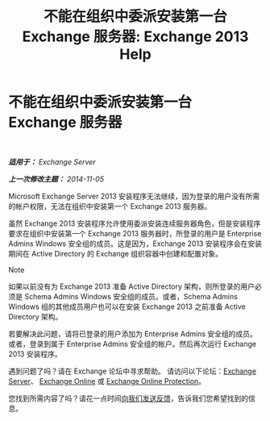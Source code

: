 ﻿---
title: '不能在组织中委派安装第一台 Exchange 服务器: Exchange 2013 Help'
TOCTitle: 不能在组织中委派安装第一台 Exchange 服务器
ms:assetid: 4cf9f1a1-aeac-455b-a5c3-efcd4185a467
ms:mtpsurl: https://technet.microsoft.com/zh-cn/library/ms.exch.setupreadiness.delegatedclientaccessfirstinstall(v=EXCHG.150)
ms:contentKeyID: 50490516
ms.date: 05/21/2018
mtps_version: v=EXCHG.150
ms.translationtype: MT
---

# 不能在组织中委派安装第一台 Exchange 服务器

 

_**适用于：** Exchange Server_

_**上一次修改主题：** 2014-11-05_

Microsoft Exchange Server 2013 安装程序无法继续，因为登录的用户没有所需的帐户权限，无法在组织中安装第一个 Exchange 2013 服务器。

虽然 Exchange 2013 安装程序允许使用委派安装连续服务器角色，但是安装程序要求在组织中安装第一个 Exchange 2013 服务器时，所登录的用户是 Enterprise Admins Windows 安全组的成员。这是因为，Exchange 2013 安装程序会在安装期间在 Active Directory 的 Exchange 组织容器中创建和配置对象。

> [!NOTE]  
> 如果以前没有为 Exchange 2013 准备 Active Directory 架构，则所登录的用户必须是 Schema Admins Windows 安全组的成员。或者，Schema Admins Windows 组的其他成员用户也可以在安装 Exchange 2013 之前准备 Active Directory 架构。


若要解决此问题，请将已登录的用户添加为 Enterprise Admins 安全组的成员。或者，登录到属于 Enterprise Admins 安全组的帐户。然后再次运行 Exchange 2013 安装程序。

遇到问题了吗？请在 Exchange 论坛中寻求帮助。 请访问以下论坛：[Exchange Server](https://go.microsoft.com/fwlink/p/?linkid=60612)、 [Exchange Online](https://go.microsoft.com/fwlink/p/?linkid=267542) 或 [Exchange Online Protection](https://go.microsoft.com/fwlink/p/?linkid=285351)。

您找到所需内容了吗？请花一点时间[向我们发送反馈](mailto:exsetuphelpfeedback@microsoft.com?subject=exchange%202013%20setup%20help%20feedbac)，告诉我们您希望找到的信息。

